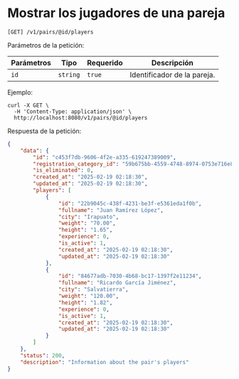 # Mostrar los jugadores de una pareja

```
[GET] /v1/pairs/@id/players
```

Parámetros de la petición:

| Parámetros | Tipo | Requerido | Descripción |
| ---------- | ---- | --------- | ----------- |
| `id` | `string` | `true` | Identificador de la pareja. |

Ejemplo:

```console
curl -X GET \
  -H 'Content-Type: application/json' \
  http://localhost:8080/v1/pairs/@id/players
```

Respuesta de la petición:

```json
{
    "data": {
        "id": "c453f7db-9606-4f2e-a335-619247389009",
        "registration_category_id": "59b675bb-4559-4748-8974-0753e716e8af",
        "is_eliminated": 0,
        "created_at": "2025-02-19 02:18:30",
        "updated_at": "2025-02-19 02:18:30",
        "players": [
            {
                "id": "22b9045c-438f-4231-be3f-e5361eda1f0b",
                "fullname": "Juan Ramírez López",
                "city": "Irapuato",
                "weight": "70.00",
                "height": "1.65",
                "experience": 0,
                "is_active": 1,
                "created_at": "2025-02-19 02:18:30",
                "updated_at": "2025-02-19 02:18:30"
            },
            {
                "id": "84677adb-7030-4b68-bc17-1397f2e11234",
                "fullname": "Ricardo García Jiménez",
                "city": "Salvatierra",
                "weight": "120.00",
                "height": "1.82",
                "experience": 0,
                "is_active": 1,
                "created_at": "2025-02-19 02:18:30",
                "updated_at": "2025-02-19 02:18:30"
            }
        ]
    },
    "status": 200,
    "description": "Information about the pair's players"
}
```
